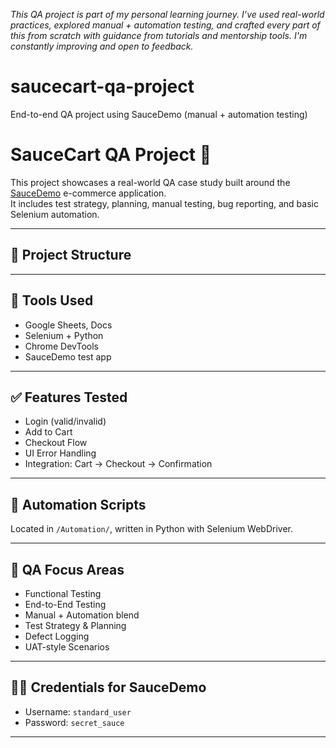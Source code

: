 
 *This QA project is part of my personal learning journey. I’ve used real-world practices, explored manual + automation testing, and crafted every part of this from scratch with guidance from tutorials and mentorship tools. I'm constantly improving and open to feedback.* 


# saucecart-qa-project
End-to-end QA project using SauceDemo (manual + automation testing)

# SauceCart QA Project 🛒

This project showcases a real-world QA case study built around the [SauceDemo](https://www.saucedemo.com/) e-commerce application.  
It includes test strategy, planning, manual testing, bug reporting, and basic Selenium automation.

---

## 📁 Project Structure


---

## 🔧 Tools Used
- Google Sheets, Docs
- Selenium + Python
- Chrome DevTools
- SauceDemo test app

---

## ✅ Features Tested
- Login (valid/invalid)
- Add to Cart
- Checkout Flow
- UI Error Handling
- Integration: Cart → Checkout → Confirmation

---

## 🤖 Automation Scripts
Located in `/Automation/`, written in Python with Selenium WebDriver.

---

## 🧪 QA Focus Areas
- Functional Testing
- End-to-End Testing
- Manual + Automation blend
- Test Strategy & Planning
- Defect Logging
- UAT-style Scenarios

---

## 🧑‍💻 Credentials for SauceDemo
- Username: `standard_user`
- Password: `secret_sauce`

---


